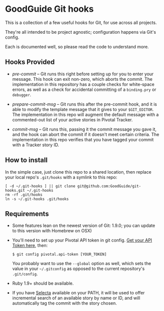 <!--
  Please don't hard wrap at 80 for this file:
  Vim: set wrap linebreak formatoptions-=tc tabstop=2 softtabstop=2 shiftwidth=2:
-->

# GoodGuide Git hooks

This is a collection of a few useful hooks for Git, for use across all projects.

They're all intended to be project agnostic; configuration happens via Git's config.

Each is documented well, so please read the code to understand more.

## Hooks Provided

- *pre-commit* &ndash; Git runs this right before setting up for you to enter your message. This hook can exit non-zero, which aborts the commit. The implementation in this repository has a couple checks for white-space errors, as well as a check for accidental committing of a `binding.pry` or `debugger`.

- *prepare-commit-msg* &ndash; Git runs this after the pre-commit hook, and it is able to modify the template message that it gives to your `$GIT_EDITOR`. The implementation in this repo will augment the default message with a commented-out list of your active stories in Pivotal Tracker.

- *commit-msg* &ndash; Git runs this, passing it the commit message you gave it, and the hook can abort the commit if it doesn't meet certain criteria. The implementation in this repo verifies that you have tagged your commit with a Tracker story ID.

## How to install

In the simple case, just clone this repo to a shared location, then replace your local repo's `.git/hooks` with a symlink to this repo:

```shell
[ -d ~/.git-hooks ] || git clone git@github.com:GoodGuide/git-hooks.git ~/.git-hooks
rm -rf .git/hooks
ln -s ~/.git-hooks .git/hooks
```

## Requirements

- Some features lean on the newest version of Git: 1.9.0; you can update to this version with Homebrew on OSX)
- You'll need to set up your Pivotal API token in git config. [Get your API Token here][pivotal-account-settings], then:

    ```
    $ git config pivotal.api-token [YOUR_TOKEN]
    ```

    You probably want to use the `--global` option as well, which sets the value in your `~/.gitconfig` as opposed to the current repository's `.git/config`.

- Ruby 1.9+ should be available.

- If you have [Selecta][] available on your PATH, it will be used to offer incremental search of an available story by name or ID, and will automatically tag the commit with the story chosen.

[pivotal-account-settings]: https://www.pivotaltracker.com/profile#api
[Selecta]: https://github.com/garybernhardt/selecta
